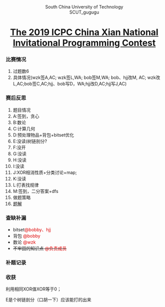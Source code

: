 <center> South China University of Technology </center> 

<center> SCUT_gugugu </center>

<h1> <center> <a href = "https://www.jisuanke.com/contest/2625">The 2019 ICPC China Xian National Invitational Programming Contest</a> </center> </h1> 

### 比赛情况

1. 过题数6
3. 具体情况(wzk签A,AC; wzk签L,WA; bob签M,WA; bob、hjj改M, AC; wzk改L,AC;bob签C,AC;hjj、bob写D，WA;hjj改D,AC;hjj写J,AC)

### 赛后反思

1. 题目情况
2. A:签到，贪心
3. B:数论
4. C:计算几何
5. D:预处理物品+背包+bitset优化
6. E:没读(树链剖分?
7. F:没开
8. G:没读
9. H:没读
10. I:没读
11. J:XOR相消性质+分类讨论+map;
12. K:没读
13. L:打表找规律
14. M:签到，二分答案+dfs
15. 做题策略
16. [题解](http://baidu.com)

### 查缺补漏

+ bitset<font color="#dd0000">@bobby、hjj</font>
+ 背包 <font color="#dd0000">@bobby</font>
+ 数论 <font color="#dd0000">@wzk</font>
+ ~~不牢固的知识点  <font color="#dd0000">@负责成员</font>~~

### 补题记录

### 收获

利用相同XOR值XOR等于0；

E是个树链剖分（口胡一下）应该能打的出来